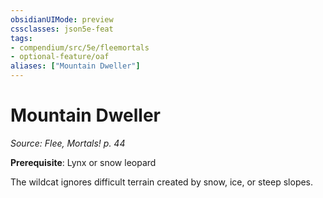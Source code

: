 ```yaml
---
obsidianUIMode: preview
cssclasses: json5e-feat
tags:
- compendium/src/5e/fleemortals
- optional-feature/oaf
aliases: ["Mountain Dweller"]
---
```

# Mountain Dweller
*Source: Flee, Mortals! p. 44*  

**Prerequisite**: Lynx or snow leopard

The wildcat ignores difficult terrain created by snow, ice, or steep slopes.